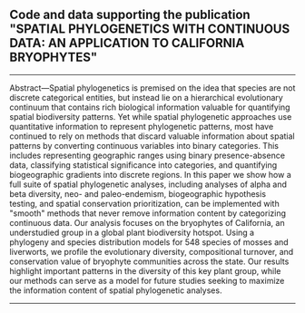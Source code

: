 ## Code and data supporting the publication "SPATIAL PHYLOGENETICS WITH CONTINUOUS DATA: AN APPLICATION TO CALIFORNIA BRYOPHYTES"

***

Abstract—Spatial phylogenetics is premised on the idea that species are not discrete categorical entities, but instead lie on a hierarchical evolutionary continuum that contains rich biological information valuable for quantifying spatial biodiversity patterns. Yet while spatial phylogenetic approaches use quantitative information to represent phylogenetic patterns, most have continued to rely on methods that discard valuable information about spatial patterns by converting continuous variables into binary categories. This includes representing geographic ranges using binary presence-absence data, classifying statistical significance into categories, and quantifying biogeographic gradients into discrete regions. In this paper we show how a full suite of spatial phylogenetic analyses, including analyses of alpha and beta diversity, neo- and paleo-endemism, biogeographic hypothesis testing, and spatial conservation prioritization, can be implemented with "smooth" methods that never remove information content by categorizing continuous data. Our analysis focuses on the bryophytes of California, an understudied group in a global plant biodiversity hotspot. Using a phylogeny and species distribution models for 548 species of mosses and liverworts, we profile the evolutionary diversity, compositional turnover, and conservation value of bryophyte communities across the state. Our results highlight important patterns in the diversity of this key plant group, while our methods can serve as a model for future studies seeking to maximize the information content of spatial phylogenetic analyses.

***





